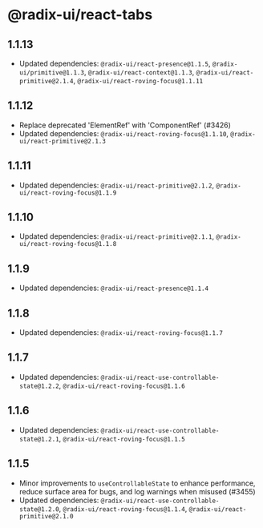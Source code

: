 # @radix-ui/react-tabs

## 1.1.13

- Updated dependencies: `@radix-ui/react-presence@1.1.5`, `@radix-ui/primitive@1.1.3`, `@radix-ui/react-context@1.1.3`, `@radix-ui/react-primitive@2.1.4`, `@radix-ui/react-roving-focus@1.1.11`

## 1.1.12

- Replace deprecated 'ElementRef' with 'ComponentRef' (#3426)
- Updated dependencies: `@radix-ui/react-roving-focus@1.1.10`, `@radix-ui/react-primitive@2.1.3`

## 1.1.11

- Updated dependencies: `@radix-ui/react-primitive@2.1.2`, `@radix-ui/react-roving-focus@1.1.9`

## 1.1.10

- Updated dependencies: `@radix-ui/react-primitive@2.1.1`, `@radix-ui/react-roving-focus@1.1.8`

## 1.1.9

- Updated dependencies: `@radix-ui/react-presence@1.1.4`

## 1.1.8

- Updated dependencies: `@radix-ui/react-roving-focus@1.1.7`

## 1.1.7

- Updated dependencies: `@radix-ui/react-use-controllable-state@1.2.2`, `@radix-ui/react-roving-focus@1.1.6`

## 1.1.6

- Updated dependencies: `@radix-ui/react-use-controllable-state@1.2.1`, `@radix-ui/react-roving-focus@1.1.5`

## 1.1.5

- Minor improvements to `useControllableState` to enhance performance, reduce surface area for bugs, and log warnings when misused (#3455)
- Updated dependencies: `@radix-ui/react-use-controllable-state@1.2.0`, `@radix-ui/react-roving-focus@1.1.4`, `@radix-ui/react-primitive@2.1.0`
